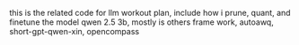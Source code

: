 this is the related code for llm workout plan, include how i prune, quant, and finetune the model qwen 2.5 3b, mostly is others frame work, autoawq, short-gpt-qwen-xin, opencompass
